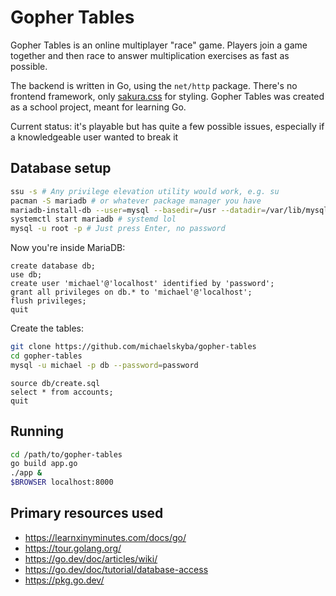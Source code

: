 # Gopher Tables
Gopher Tables is an online multiplayer "race" game. Players join a game 
together and then race to answer multiplication exercises as fast as
possible.

The backend is written in Go, using the ``net/http`` package. There's no
frontend framework, only [sakura.css](https://github.com/oxalorg/sakura) for
styling. Gopher Tables was created as a school project, meant for learning Go.

Current status: it's playable but has quite a few possible issues, especially
if a knowledgeable user wanted to break it

## Database setup
```sh
ssu -s # Any privilege elevation utility would work, e.g. su
pacman -S mariadb # or whatever package manager you have
mariadb-install-db --user=mysql --basedir=/usr --datadir=/var/lib/mysql
systemctl start mariadb # systemd lol
mysql -u root -p # Just press Enter, no password
```
Now you're inside MariaDB:
```
create database db;
use db;
create user 'michael'@'localhost' identified by 'password';
grant all privileges on db.* to 'michael'@'localhost';
flush privileges;
quit
```
Create the tables:
```sh
git clone https://github.com/michaelskyba/gopher-tables
cd gopher-tables
mysql -u michael -p db --password=password
```
```
source db/create.sql
select * from accounts;
quit
```

## Running
```sh
cd /path/to/gopher-tables
go build app.go
./app &
$BROWSER localhost:8000
```

## Primary resources used
- https://learnxinyminutes.com/docs/go/
- https://tour.golang.org/
- https://go.dev/doc/articles/wiki/
- https://go.dev/doc/tutorial/database-access
- https://pkg.go.dev/
